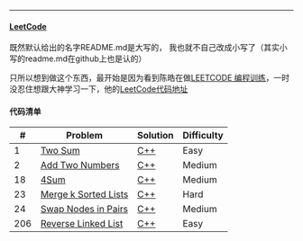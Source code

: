
---
#### [LeetCode](https://leetcode.com/problemset/algorithms/)
既然默认给出的名字README.md是大写的， 我也就不自己改成小写了（其实小写的readme.md在github上也是认的）

只所以想到做这个东西，最开始是因为看到陈皓在做[LEETCODE 编程训练](http://www.coolshell.cn/articles/12052.html)，一时没忍住想跟大神学习一下，他的[LeetCode代码地址](https://github.com/haoel/leetcode)

#### 代码清单

|#		| Problem	| Solution  | Difficulty	|
|--	  |--			  |--			    |--				    |
|1		| [Two Sum](https://leetcode.com/problems/two-sum/)  | [C++](https://github.com/lixianmin/leetcode/tree/master/algorithms/two-sum) | Easy |
|2	    | [Add Two Numbers](https://leetcode.com/problems/add-two-numbers) | [C++](https://github.com/lixianmin/leetcode/tree/master/algorithms/add-two-numbers) | Medium |
|18	  | [4Sum](https://leetcode.com/problems/4sum) | [C++](https://github.com/lixianmin/leetcode/tree/master/algorithms/4sum)| Medium	|
|23	  | [Merge k Sorted Lists](https://leetcode.com/problems/merge-k-sorted-lists/)  | [C++](https://github.com/lixianmin/leetcode/tree/master/algorithms/merge-k-sorted-lists) | Hard |
|24	  | [Swap Nodes in Pairs](https://leetcode.com/problems/swap-nodes-in-pairs/) | [C++](https://github.com/lixianmin/leetcode/tree/master/algorithms/swap-nodes-in-pairs) | Medium |
|206	| [Reverse Linked List](https://leetcode.com/problems/reverse-linked-list/)| [C++](https://github.com/lixianmin/leetcode/tree/master/algorithms/reverse-linked-list) | Easy |
